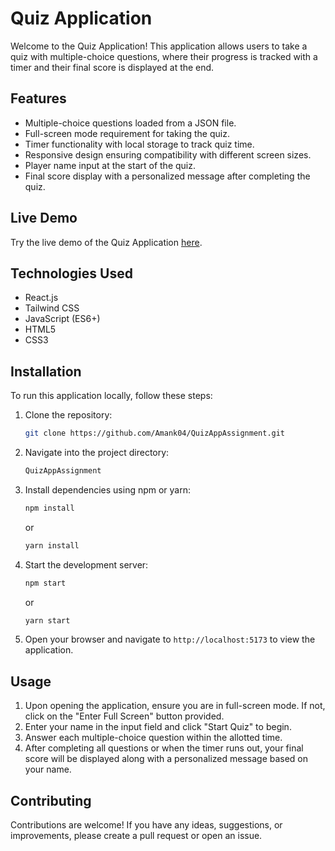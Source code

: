 # Quiz Application

Welcome to the Quiz Application! This application allows users to take a quiz with multiple-choice questions, where their progress is tracked with a timer and their final score is displayed at the end.


## Features

- Multiple-choice questions loaded from a JSON file.
- Full-screen mode requirement for taking the quiz.
- Timer functionality with local storage to track quiz time.
- Responsive design ensuring compatibility with different screen sizes.
- Player name input at the start of the quiz.
- Final score display with a personalized message after completing the quiz.

## Live Demo

Try the live demo of the Quiz Application [here](https://quiz-app-assignment-sigma.vercel.app/).

## Technologies Used

- React.js
- Tailwind CSS
- JavaScript (ES6+)
- HTML5
- CSS3

## Installation

To run this application locally, follow these steps:

1. Clone the repository:
   ```bash
   git clone https://github.com/Amank04/QuizAppAssignment.git
   ```

2. Navigate into the project directory:
   ```bash
   QuizAppAssignment
   ```

3. Install dependencies using npm or yarn:
   ```bash
   npm install
   ```
   or

   ```bash
   yarn install
   ```

4. Start the development server:
   ```bash
   npm start
   ```

   or

   ```bash
   yarn start
   ```

5. Open your browser and navigate to `http://localhost:5173` to view the application.

## Usage

1. Upon opening the application, ensure you are in full-screen mode. If not, click on the "Enter Full Screen" button provided.
2. Enter your name in the input field and click "Start Quiz" to begin.
3. Answer each multiple-choice question within the allotted time.
4. After completing all questions or when the timer runs out, your final score will be displayed along with a personalized message based on your name.

## Contributing

Contributions are welcome! If you have any ideas, suggestions, or improvements, please create a pull request or open an issue.

